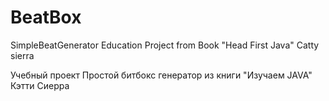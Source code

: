 # BeatBox
SimpleBeatGenerator
Education Project from Book "Head First Java" Catty sierra

Учебный проект
Простой битбокс генератор из книги "Изучаем JAVA" Кэтти Сиерра
